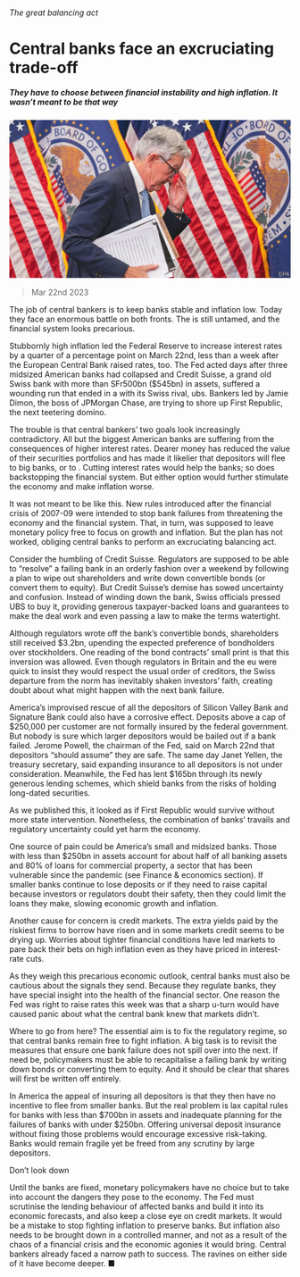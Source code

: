 ###### The great balancing act

# Central banks face an excruciating trade-off 

##### They have to choose between financial instability and high inflation. It wasn’t meant to be that way 

![image](images/20230325_LDP003.jpg) 

> Mar 22nd 2023 

The job of central bankers is to keep banks stable and inflation low. Today they face an enormous battle on both fronts. The  is still untamed, and the financial system looks precarious. 

Stubbornly high inflation led the Federal Reserve to increase interest rates by a quarter of a percentage point on March 22nd, less than a week after the European Central Bank raised rates, too. The Fed acted days after three midsized American banks had collapsed and Credit Suisse, a grand old Swiss bank with more than SFr500bn ($545bn) in assets, suffered a wounding run that ended in a  with its Swiss rival, ubs. Bankers led by Jamie Dimon, the boss of JPMorgan Chase, are trying to shore up First Republic, the next teetering domino. 

The trouble is that central bankers’ two goals look increasingly contradictory. All but the biggest American banks are suffering from the consequences of higher interest rates. Dearer money has reduced the value of their securities portfolios and has made it likelier that depositors will flee to big banks, or to . Cutting interest rates would help the banks; so does backstopping the financial system. But either option would further stimulate the economy and make inflation worse.

It was not meant to be like this. New rules introduced after the financial crisis of 2007-09 were intended to stop bank failures from threatening the economy and the financial system. That, in turn, was supposed to leave monetary policy free to focus on growth and inflation. But the plan has not worked, obliging central banks to perform an excruciating balancing act.

Consider the humbling of Credit Suisse. Regulators are supposed to be able to “resolve” a failing bank in an orderly fashion over a weekend by following a plan to wipe out shareholders and write down convertible bonds (or convert them to equity). But Credit Suisse’s demise has sowed uncertainty and confusion. Instead of winding down the bank, Swiss officials pressed UBS to buy it, providing generous taxpayer-backed loans and guarantees to make the deal work and even passing a law to make the terms watertight. 

Although regulators wrote off the bank’s convertible bonds, shareholders still received $3.2bn, upending the expected preference of bondholders over stockholders. One reading of the bond contracts’ small print is that this inversion was allowed. Even though regulators in Britain and the eu were quick to insist they would respect the usual order of creditors, the Swiss departure from the norm has inevitably shaken investors’ faith, creating doubt about what might happen with the next bank failure. 

America’s improvised rescue of all the depositors of Silicon Valley Bank and Signature Bank could also have a corrosive effect. Deposits above a cap of $250,000 per customer are not formally insured by the federal government. But nobody is sure which larger depositors would be bailed out if a bank failed. Jerome Powell, the chairman of the Fed, said on March 22nd that depositors “should assume” they are safe. The same day Janet Yellen, the treasury secretary, said expanding insurance to all depositors is not under consideration. Meanwhile, the Fed has lent $165bn through its newly generous lending schemes, which shield banks from the risks of holding long-dated securities. 

As we published this, it looked as if First Republic would survive without more state intervention. Nonetheless, the combination of banks’ travails and regulatory uncertainty could yet harm the economy. 

One source of pain could be America’s small and midsized banks. Those with less than $250bn in assets account for about half of all banking assets and 80% of loans for commercial property, a sector that has been vulnerable since the pandemic (see Finance &amp; economics section). If smaller banks continue to lose deposits or if they need to raise capital because investors or regulators doubt their safety, then they could limit the loans they make, slowing economic growth and inflation. 

Another cause for concern is credit markets. The extra yields paid by the riskiest firms to borrow have risen and in some markets credit seems to be drying up. Worries about tighter financial conditions have led markets to pare back their bets on high inflation even as they have priced in interest-rate cuts. 

As they weigh this precarious economic outlook, central banks must also be cautious about the signals they send. Because they regulate banks, they have special insight into the health of the financial sector. One reason the Fed was right to raise rates this week was that a sharp u-turn would have caused panic about what the central bank knew that markets didn’t.

Where to go from here? The essential aim is to fix the regulatory regime, so that central banks remain free to fight inflation. A big task is to revisit the measures that ensure one bank failure does not spill over into the next. If need be, policymakers must be able to recapitalise a failing bank by writing down bonds or converting them to equity. And it should be clear that shares will first be written off entirely. 

In America the appeal of insuring all depositors is that they then have no incentive to flee from smaller banks. But the real problem is lax capital rules for banks with less than $700bn in assets and inadequate planning for the failures of banks with under $250bn. Offering universal deposit insurance without fixing those problems would encourage excessive risk-taking. Banks would remain fragile yet be freed from any scrutiny by large depositors. 

Don’t look down

Until the banks are fixed, monetary policymakers have no choice but to take into account the dangers they pose to the economy. The Fed must scrutinise the lending behaviour of affected banks and build it into its economic forecasts, and also keep a close eye on credit markets. It would be a mistake to stop fighting inflation to preserve banks. But inflation also needs to be brought down in a controlled manner, and not as a result of the chaos of a financial crisis and the economic agonies it would bring. Central bankers already faced a narrow path to success. The ravines on either side of it have become deeper. ■

